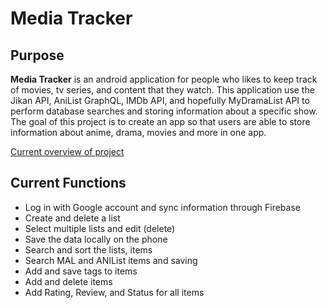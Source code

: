 # Media Tracker
## Purpose


**Media Tracker** is an android application for people who likes to keep track of movies, tv series, and content that
they watch. This application use the Jikan API, AniList GraphQL, IMDb API, and hopefully MyDramaList API to perform database searches
and storing information about a specific show. The goal of this project is to create an app so that users are able to
store information about anime, drama, movies and more in one app.

[Current overview of project](https://github.com/jimwei0620/MediaTracker-Android-/releases/tag/v.0.1)

## Current Functions

- Log in with Google account and sync information through Firebase
- Create and delete a list
- Select multiple lists and edit (delete)
- Save the data locally on the phone
- Search and sort the lists, items
- Search MAL and ANIList items and saving
- Add and save tags to items
- Add and delete items
- Add Rating, Review, and Status for all items
